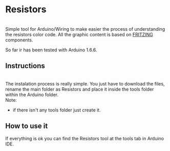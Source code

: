 <h1>Resistors</h1></br>
Simple tool for Arduino/Wiring to make easier the process of understanding the resistors color code. All the graphic content is based on <a href=http://fritzing.org/home/ target=_blank>FRITZING</a> components.</br>

So far ir has been tested with Arduino 1.6.6.
</br>
<h2>Instructions</h2></br>
The instalation process is really simple. You just have to download the files, rename the main folder as Resistors and place it inside the tools folder within the Arduino folder.</br>
Note:
<ul>
<li>if there isn't any tools folder just create it.</li>
</ul>

<h2>How to use it</h2>
If everything is ok you can find the Resistors tool at the tools tab in Arduino IDE.
